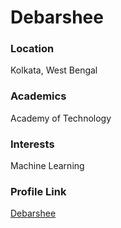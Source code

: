 # Debarshee 

### Location

Kolkata, West Bengal

### Academics

Academy of Technology

### Interests

Machine Learning


### Profile Link

[Debarshee](https://github.com/debarshee2004)
